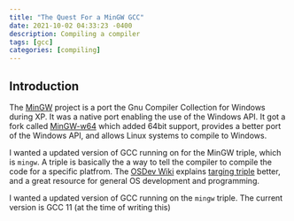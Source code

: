 ```yaml
---
title: "The Quest For a MinGW GCC"
date: 2021-10-02 04:33:23 -0400
description: Compiling a compiler
tags: [gcc]
categories: [compiling]
---
```


## Introduction

The [MinGW](https://osdn.net/projects/mingw/) project is a port the Gnu
Compiler Collection for Windows during XP. It was a native port enabling the
use of the Windows API. It got a fork called [MinGW-w64](https://mingw-w64.org)
which added 64bit support, provides a better port of the Windows API, and
allows Linux systems to compile to Windows.

I wanted a updated version of GCC running on for the MinGW triple, which is
`mingw`. A triple is basically the a way to tell the compiler to compile the
code for a specific platfrom. The [OSDev Wiki][1] explains [targing triple][2]
better, and a great resource for general OS development and programming.

I wanted a updated version of GCC running on the `mingw` triple. The current
version is GCC 11 (at the time of writing this)

[1]: <https://wiki.osdev.org>
[2]: <https://wiki.osdev.org/Target_Triplet>
